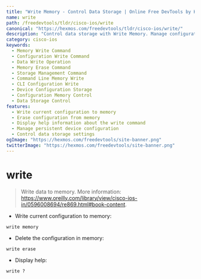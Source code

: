 ```yaml
---
title: "Write Memory - Control Data Storage | Online Free DevTools by Hexmos"
name: write
path: /freedevtools/tldr/cisco-ios/write
canonical: "https://hexmos.com/freedevtools/tldr/cisco-ios/write/"
description: "Control data storage with Write Memory. Manage configurations, erase memory, and display help. Free online tool, no registration required for data management."
category: cisco-ios
keywords:
  - Memory Write Command
  - Configuration Write Command
  - Data Write Operation
  - Memory Erase Command
  - Storage Management Command
  - Command Line Memory Write
  - CLI Configuration Write
  - Device Configuration Storage
  - Configuration Memory Control
  - Data Storage Control
features:
  - Write current configuration to memory
  - Erase configuration from memory
  - Display help information about the write command
  - Manage persistent device configuration
  - Control data storage settings
ogImage: "https://hexmos.com/freedevtools/site-banner.png"
twitterImage: "https://hexmos.com/freedevtools/site-banner.png"
---
```


# write

> Write data to memory.
> More information: <https://www.oreilly.com/library/view/cisco-ios-in/0596008694/re869.html#book-content>.

- Write current configuration to memory:

`write memory`

- Delete the configuration in memory:

`write erase`

- Display help:

`write ?`
